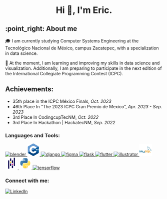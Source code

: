 <h1 align="center">Hi 👋, I'm Eric.</h1>
<h2>:point_right: About me</h2>
<p align="left">
🎓 I am currently studying Computer Systems Engineering at the Tecnológico Nacional de México, campus Zacatepec, with a specialization in data science.</p>
<p align="left">
🌱 At the moment, I am learning and improving my skills in data science and visualization. Additionally, I am preparing to participate in the next edition of the International Collegiate Programming Contest (ICPC).
</p>

<h2 align="left">Achievements:</h2>
<ul>
<li>35th place in the ICPC México Finals, <i> Oct. 2023</i></li>
<li>46th Place In “The 2023 ICPC Gran Premio de Mexico”, <i>Apr. 2023 - Sep. 2023</i></li>
<li>3rd Place In CodingcupTecNM, <i>Oct. 2022</i></li>
<li>3rd Place In Hackathon | HackatecNM, <i>Sep. 2022</i></li>
</ul>
<p align="left"></p>

<h3 align="left">Languages and Tools:</h3>
<p align="left"> <a href="https://www.blender.org/" target="_blank" rel="noreferrer"> <img src="https://download.blender.org/branding/community/blender_community_badge_white.svg" alt="blender" width="40" height="40"/> </a> <a href="https://www.w3schools.com/cpp/" target="_blank" rel="noreferrer"> <img src="https://raw.githubusercontent.com/devicons/devicon/master/icons/cplusplus/cplusplus-original.svg" alt="cplusplus" width="40" height="40"/> </a> <a href="https://www.djangoproject.com/" target="_blank" rel="noreferrer"> <img src="https://cdn.worldvectorlogo.com/logos/django.svg" alt="django" width="40" height="40"/> </a> <a href="https://www.figma.com/" target="_blank" rel="noreferrer"> <img src="https://www.vectorlogo.zone/logos/figma/figma-icon.svg" alt="figma" width="40" height="40"/> </a> <a href="https://flask.palletsprojects.com/" target="_blank" rel="noreferrer"> <img src="https://www.vectorlogo.zone/logos/pocoo_flask/pocoo_flask-icon.svg" alt="flask" width="40" height="40"/> </a> <a href="https://flutter.dev" target="_blank" rel="noreferrer"> <img src="https://www.vectorlogo.zone/logos/flutterio/flutterio-icon.svg" alt="flutter" width="40" height="40"/> </a> <a href="https://www.adobe.com/in/products/illustrator.html" target="_blank" rel="noreferrer"> <img src="https://www.vectorlogo.zone/logos/adobe_illustrator/adobe_illustrator-icon.svg" alt="illustrator" width="40" height="40"/> </a> <a href="https://www.mysql.com/" target="_blank" rel="noreferrer"> <img src="https://raw.githubusercontent.com/devicons/devicon/master/icons/mysql/mysql-original-wordmark.svg" alt="mysql" width="40" height="40"/> </a> <a href="https://pandas.pydata.org/" target="_blank" rel="noreferrer"> <img src="https://raw.githubusercontent.com/devicons/devicon/2ae2a900d2f041da66e950e4d48052658d850630/icons/pandas/pandas-original.svg" alt="pandas" width="40" height="40"/> </a> <a href="https://www.python.org" target="_blank" rel="noreferrer"> <img src="https://raw.githubusercontent.com/devicons/devicon/master/icons/python/python-original.svg" alt="python" width="40" height="40"/> </a> <a href="https://www.tensorflow.org" target="_blank" rel="noreferrer"> <img src="https://www.vectorlogo.zone/logos/tensorflow/tensorflow-icon.svg" alt="tensorflow" width="40" height="40"/> </a> </p>

<h3 align="left">Connect with me:</h3>

<!--[![github](https://img.shields.io/static/v1?label=&message=github&color=171515&logo=github&logoColor=white&style=for-the-badge)](https://github.com/eric-castillo05)--->
[![LinkedIn](https://img.shields.io/badge/LinkedIn-0077B5?style=for-the-badge&logo=linkedin&logoColor=white)](www.linkedin.com/in/eric-benitez-castillo)
